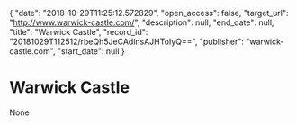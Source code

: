 {
  "date": "2018-10-29T11:25:12.572829", 
  "open_access": false, 
  "target_url": "http://www.warwick-castle.com/", 
  "description": null, 
  "end_date": null, 
  "title": "Warwick Castle", 
  "record_id": "20181029T112512/rbeQh5JeCAdlnsAJHToIyQ==", 
  "publisher": "warwick-castle.com", 
  "start_date": null
}

# Warwick Castle

None
